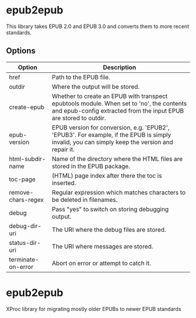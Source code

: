 # epub2epub
This library takes EPUB 2.0 and EPUB 3.0 and converts them to more recent standards.

## Options

| Option | Description  |
|---|---|
| href | Path to the EPUB file.  |
| outdir | Where the output will be stored. |
| create-epub  |  Whether to create an EPUB with transpect epubtools module. When set to 'no', the contents and epub-config extracted from the input EPUB are stored to outdir. |
| epub-version | EPUB version for conversion, e.g. 'EPUB2', 'EPUB3'. For example, if the EPUB is simply invalid, you can simply keep the version and repair it. |
| html-subdir-name | Name of the directory where the HTML files are stored in the EPUB package. |
| toc-page | (HTML) page index after there the toc is inserted. |
| remove-chars-regex | Regular expression which matches characters to be deleted in filenames. |
| debug | Pass "yes" to switch on storing debugging output. |
| debug-dir-uri | The URI where the debug files are stored. |
| status-dir-uri | The URI where messages are stored. |
| terminate-on-error | Abort on error or attempt to catch it. |
# epub2epub
XProc library for migrating mostly older EPUBs to newer EPUB standards